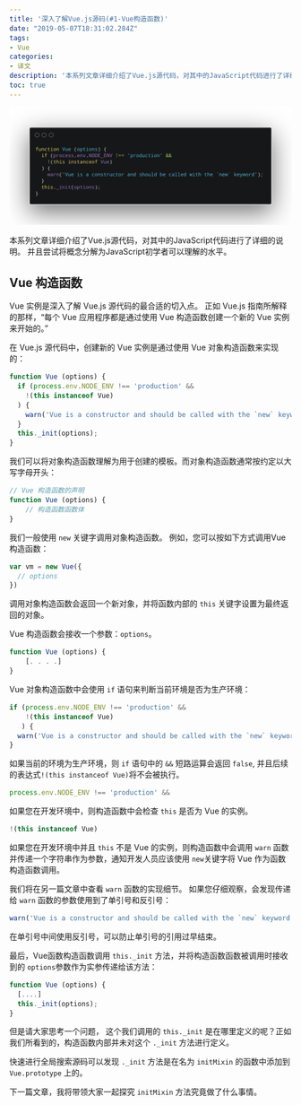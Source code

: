 ```yaml
---
title: '深入了解Vue.js源码(#1-Vue构造函数)'
date: "2019-05-07T18:31:02.284Z"
tags:
- Vue
categories:
- 译文
description: '本系列文章详细介绍了Vue.js源代码，对其中的JavaScript代码进行了详细的说明。 并且尝试将概念分解为JavaScript初学者可以理解的水平。' 
toc: true
---
```


![Vue Constructor](vue-constructor.png)

本系列文章详细介绍了Vue.js源代码，对其中的JavaScript代码进行了详细的说明。 并且尝试将概念分解为JavaScript初学者可以理解的水平。

## Vue 构造函数

 Vue 实例是深入了解 Vue.js 源代码的最合适的切入点。 正如 Vue.js 指南所解释的那样，“每个 Vue 应用程序都是通过使用 Vue 构造函数创建一个新的 Vue 实例来开始的。”



在 Vue.js 源代码中，创建新的 Vue 实例是通过使用 Vue 对象构造函数来实现的：

```js
function Vue (options) {
  if (process.env.NODE_ENV !== 'production' &&
    !(this instanceof Vue)
  ) {
    warn('Vue is a constructor and should be called with the `new` keyword');
  }
  this._init(options);
}
```

我们可以将对象构造函数理解为用于创建的模板。而对象构造函数通常按约定以大写字母开头：

```js
// Vue 构造函数的声明
function Vue (options) {
	// 构造函数函数体
}
```

我们一般使用 `new` 关键字调用对象构造函数。 例如，您可以按如下方式调用Vue构造函数：

```js
var vm = new Vue({
  // options
})
```

调用对象构造函数会返回一个新对象，并将函数内部的 `this` 关键字设置为最终返回的对象。

Vue 构造函数会接收一个参数：`options`。

```js
function Vue (options) {
	[. . . .]
}
```

Vue 对象构造函数中会使用 `if` 语句来判断当前环境是否为生产环境：

```js
if (process.env.NODE_ENV !== 'production' &&
    !(this instanceof Vue)
   ) {
  warn('Vue is a constructor and should be called with the `new` keyword');
}
```

如果当前的环境为生产环境，则 `if` 语句中的 `&&` 短路运算会返回 `false`, 并且后续的表达式`!(this instanceof Vue)`将不会被执行。

```js
process.env.NODE_ENV !== 'production' &&
```

如果您在开发环境中，则构造函数中会检查 `this` 是否为 Vue 的实例。

```js
!(this instanceof Vue)
```

如果您在开发环境中并且 `this` 不是 Vue 的实例，则构造函数中会调用 `warn` 函数并传递一个字符串作为参数，通知开发人员应该使用 `new`关键字将 Vue 作为函数构造函数调用。



我们将在另一篇文章中查看 `warn` 函数的实现细节。 如果您仔细观察，会发现传递给 `warn` 函数的参数使用到了单引号和反引号：

```js
warn('Vue is a constructor and should be called with the `new` keyword');
```

在单引号中间使用反引号，可以防止单引号的引用过早结束。

最后，Vue函数构造函数调用 `this._init` 方法，并将构造函数函数被调用时接收到的 `options`参数作为实参传递给该方法：

```js
function Vue (options) {
  [....]
  this._init(options);
}
```

但是请大家思考一个问题， 这个我们调用的 `this._init` 是在哪里定义的呢？正如我们所看到的，构造函数内部并未对这个 `._init` 方法进行定义。

快速进行全局搜索源码可以发现 `._init` 方法是在名为 `initMixin` 的函数中添加到 `Vue.prototype` 上的。

下一篇文章，我将带领大家一起探究 `initMixin` 方法究竟做了什么事情。
